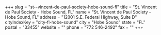 +++
slug = "st--vincent-de-paul-society-hobe-sound-fl"
title = "St. Vincent de Paul Society - Hobe Sound, FL"
name = "St. Vincent de Paul Society - Hobe Sound, FL"
address = "12001 S.E. Federal Highway, Suite D"
cityIndexKey = "city-fl-hobe-sound"
city = "Hobe Sound"
state = "FL"
postal = "33455"
website = ""
phone = "772 546-2492"
fax = ""
+++
